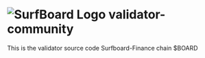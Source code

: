 # ![SurfBoard Logo](https://www.surfboard.finance/assets/images/home/icon_logo.png) validator-community
This is the validator source code Surfboard-Finance chain $BOARD
